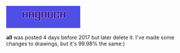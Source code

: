 ![](guardian-of-the-flame-pixel-art-38.gif)

**all** was posted 4 days before 2017 but later delete it.
I've made some changes to drawings, but it's 99.98% the same:)